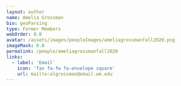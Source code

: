 ```yaml
---
layout: author
name: Amelia Grossman
bio: geoParsing
type: Former Members
webOrder: 8.0
avatar: /assets/images/peopleImages/ameliagrossmanfall2020.png
imageMask: 0.0
permalink: /people/ameliagrossmanfall2020
links:
  - label: 'Email'
    icon: 'fas fa-fw fa-envelope square'
    url: mailto:algrossman@email.wm.edu 
---
```

